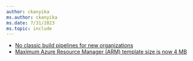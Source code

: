 ```yaml
---
author: ckanyika
ms.author: ckanyika
ms.date: 7/31/2023
ms.topic: include
---
```


- [No classic build pipelines for new organizations](#no-classic-build-pipelines-for-new-organizations)
- [Maximum Azure Resource Manager (ARM) template size is now 4 MB](#maximum-azure-resource-manager-arm-template-size-is-now-4-mb)
